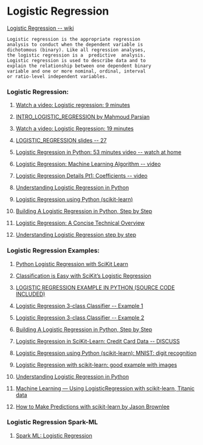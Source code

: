 # Logistic Regression


[Logistic Regression -- wiki](https://en.wikipedia.org/wiki/Logistic_regression)


````
Logistic regression is the appropriate regression 
analysis to conduct when the dependent variable is 
dichotomous (binary). Like all regression analyses, 
the logistic regression is a  predictive  analysis.  
Logistic regression is used to describe data and to 
explain the relationship between one dependent binary 
variable and one or more nominal, ordinal, interval 
or ratio-level independent variables.
````

### Logistic Regression:

1. [Watch a video: Logistic regression: 9 minutes](https://www.youtube.com/watch?v=yIYKR4sgzI8)

2. [INTRO_LOGISTIC_REGRESSION by Mahmoud Parsian](../../docs/logistic_regression/MP_INTRO_LOGISTIC_REGRESSION.txt.pdf)
  
3. [Watch a video: Logistic Regression: 19 minutes](https://www.youtube.com/watch?v=vN5cNN2-HWE&t=592s)
 
4. [LOGISTIC_REGRESSION slides -- 27](../../docs/logistic_regression/Logistic_Regression_slides_GOOD.pdf)
  
5. [Logistic Regression in Python: 53 minutes video -- watch at home](https://www.youtube.com/watch?v=VCJdg7YBbAQ)
    
6. [Logistic Regression: Machine Learning Algorithm -- video ](https://www.youtube.com/watch?v=VCJdg7YBbAQ)

7. [Logistic Regression Details Pt1: Coefficients -- video](https://www.youtube.com/watch?v=vN5cNN2-HWE)

8. [Understanding Logistic Regression in Python](https://www.datacamp.com/community/tutorials/understanding-logistic-regression-python)

9. [Logistic Regression using Python (scikit-learn)](https://towardsdatascience.com/logistic-regression-using-python-sklearn-numpy-mnist-handwriting-recognition-matplotlib-a6b31e2b166a)

10. [Building A Logistic Regression in Python, Step by Step](https://datascienceplus.com/building-a-logistic-regression-in-python-step-by-step/)

11. [Logistic Regression: A Concise Technical Overview](https://www.kdnuggets.com/2018/02/logistic-regression-concise-technical-overview.html)

12. [Understanding Logistic Regression step by step](https://towardsdatascience.com/understanding-logistic-regression-step-by-step-704a78be7e0a)



### Logistic Regression Examples:

1. [Python Logistic Regression with SciKit Learn](http://www.insightsbot.com/python-logistic-regression-with-scikit-learn/)

2. [Classification is Easy with SciKit’s Logistic Regression](https://sweetcode.io/easy-scikit-logistic-regression/)

3. [LOGISTIC REGRESSION EXAMPLE IN PYTHON (SOURCE CODE INCLUDED)](https://www.data-mania.com/blog/logistic-regression-example-in-python/)

4. [Logistic Regression 3-class Classifier -- Example 1](https://scikit-learn.org/stable/auto_examples/linear_model/plot_iris_logistic.html)

5. [Logistic Regression 3-class Classifier -- Example 2](https://ogrisel.github.io/scikit-learn.org/sklearn-tutorial/auto_examples/tutorial/plot_iris_logistic.html)

6. [Building A Logistic Regression in Python, Step by Step](https://datascienceplus.com/building-a-logistic-regression-in-python-step-by-step/)

7. [Logistic Regression in SciKit-Learn: Credit Card Data -- DISCUSS](https://www.kaggle.com/mgroncki/logistic-regression-in-scikit-learn)

8. [Logistic Regression using Python (scikit-learn): MNIST: digit recognition](https://towardsdatascience.com/logistic-regression-using-python-sklearn-numpy-mnist-handwriting-recognition-matplotlib-a6b31e2b166a)

9. [Logistic Regression with scikit-learn: good example with images](https://nbviewer.jupyter.org/gist/justmarkham/6d5c061ca5aee67c4316471f8c2ae976)

10. [Understanding Logistic Regression in Python](https://www.datacamp.com/community/tutorials/understanding-logistic-regression-python)

11. [Machine Learning — Using LogisticRegression with scikit-learn, Titanic data](https://medium.com/@kbrook10/day-10-machine-learning-using-logisticregression-with-scikit-learn-99316e6589cd)

12. [How to Make Predictions with scikit-learn by Jason Brownlee](https://machinelearningmastery.com/make-predictions-scikit-learn/)


### Logistic Regression Spark-ML

1. [Spark ML: Logistic Regression](https://medium.com/@dhiraj.p.rai/logistic-regression-in-spark-ml-8a95b5f5434c)

